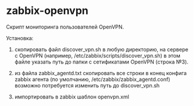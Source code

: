 # zabbix-openvpn
Скрипт мониторинга пользователей OpenVPN.

Установка:
1)	скопировать файл discover_vpn.sh в любую директорию, на сервере с OpenVPN (например, /etc/zabbix/scripts/discover_vpn.sh)
	в этом файле указать путь до папки с сетификатами OpenVPN (строка №3).
	
2)	из файла zabbix_agentd.txt скопировать все строки в конец конфига zabbix агента (по умолчанию, /etc/zabbix/zabbix_agentd.conf)
	возможно потребуется изменить путь до discover_vpn.sh
	
3)	импортировать в zabbix шаблон openvpn.xml

